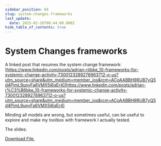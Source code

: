 ```yaml
---
sidebar_position: 64
slug: system-changes-frameworks
last_update:
  date: 2025-02-26T06:44:00.000Z
hide_table_of_contents: true
---
```


# System Changes frameworks


A linked post that resumes the system change framework: [https://www.linkedin.com/posts/adrian-röbke_10-frameworks-for-systemic-change-activity-7300123289278963712-o-us?utm_source=share&utm_medium=member_ios&rcm=ACoAABBH9RUB7yQ5d4PimL9upyFa6VMX5i6qEr4](https://www.linkedin.com/posts/adrian-r%C3%B6bke_10-frameworks-for-systemic-change-activity-7300123289278963712-o-us?utm_source=share&utm_medium=member_ios&rcm=ACoAABBH9RUB7yQ5d4PimL9upyFa6VMX5i6qEr4)


Minding all models are wrong, but sometimes useful, can be useful to explore and make my toolbox with framework I actually tested.


The slides:


<a href="/storage/1743630384650.pdf" target="_blank">Download File. </a>



      